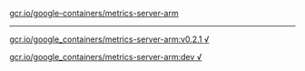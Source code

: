 [gcr.io/google-containers/metrics-server-arm](https://hub.docker.com/r/anjia0532/metrics-server-arm/tags/) 

----
[gcr.io/google_containers/metrics-server-arm:v0.2.1 √](https://hub.docker.com/r/anjia0532/metrics-server-arm/tags/)

[gcr.io/google_containers/metrics-server-arm:dev √](https://hub.docker.com/r/anjia0532/metrics-server-arm/tags/)

